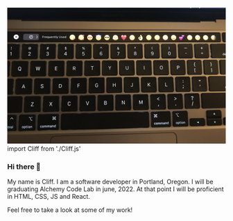 ![Image of Banner](./camphoto_758783491.jpg)
import Cliff from './Cliff.js'
### Hi there 👋

My name is Cliff. I am a software developer in Portland, Oregon. I will be graduating Alchemy Code Lab in june, 2022. At that point I will be proficient in HTML, CSS, JS and React. 

Feel free to take a look at some of my work!

<!--
**Cliffmax85/Cliffmax85** is a ✨ _special_ ✨ repository because its `README.md` (this file) appears on your GitHub profile.

Here are some ideas to get you started:

- 🔭 I’m currently working on ...
- 🌱 I’m currently learning ...
- 👯 I’m looking to collaborate on ...
- 🤔 I’m looking for help with ...
- 💬 Ask me about ...
- 📫 How to reach me: ...
- 😄 Pronouns: ...
- ⚡ Fun fact: ...
-->
